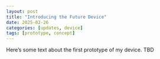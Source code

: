 ```yaml
---
layout: post
title: "Introducing the Future Device"
date: 2025-02-26
categories: [updates, device]
tags: [prototype, concept]
---
```

Here’s some text about the first prototype of my device. TBD
